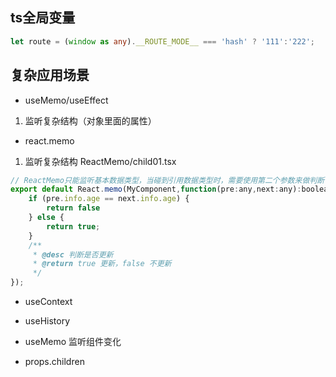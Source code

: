 

## ts全局变量
```ts
let route = (window as any).__ROUTE_MODE__ === 'hash' ? '111':'222';
```

## 复杂应用场景

- useMemo/useEffect
1. 监听复杂结构（对象里面的属性）


- react.memo
1. 监听复杂结构 ReactMemo/child01.tsx
```js
// ReactMemo只能监听基本数据类型，当碰到引用数据类型时，需要使用第二个参数来做判断
export default React.memo(MyComponent,function(pre:any,next:any):boolean {
	if (pre.info.age == next.info.age) {
		return false
	} else {
		return true;
	}
	/**
	 * @desc 判断是否更新
	 * @return true 更新，false 不更新
	 */
});
```

- useContext


- useHistory


- useMemo 监听组件变化


- props.children
